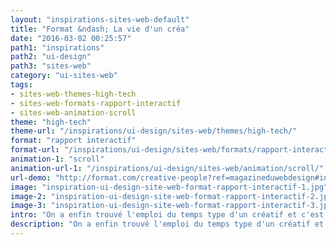 ```yaml
---
layout: "inspirations-sites-web-default"
title: "Format &ndash; La vie d'un créa"
date: "2016-03-02 00:25:57"
path1: "inspirations"
path2: "ui-design"
path3: "sites-web"
category: "ui-sites-web"
tags:
- sites-web-themes-high-tech
- sites-web-formats-rapport-interactif
- sites-web-animation-scroll
theme: "high-tech"
theme-url: "/inspirations/ui-design/sites-web/themes/high-tech/"
format: "rapport interactif"
format-url: "/inspirations/ui-design/sites-web/formats/rapport-interactif/"
animation-1: "scroll"
animation-url-1: "/inspirations/ui-design/sites-web/animation/scroll/"
url-demo: "http://format.com/creative-people?ref=magazineduwebdesign#intro"
image: "inspiration-ui-design-site-web-format-rapport-interactif-1.jpg"
image-2: "inspiration-ui-design-site-web-format-rapport-interactif-2.jpg"
image-3: "inspiration-ui-design-site-web-format-rapport-interactif-3.jpg"
intro: "On a enfin trouvé l'emploi du temps type d'un créatif et c'est plutôt rassurant. Consultez le rapport interactif réalisé par la plateforme de [portfolio](http://www.magazineduwebdesign.com/inspirations/ui-design/sites-web/formats/portfolio/) Format pour savoir si vous êtes dans les stat'."
description: "On a enfin trouvé l'emploi du temps type d'un créatif et c'est plutôt rassurant. Consultez le rapport interactif réalisé par la plateforme de portfolio Format pour savoir si vous êtes dans les stat'."
---
```


